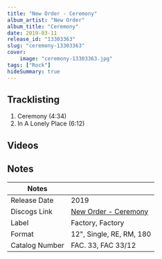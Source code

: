 ```yaml
---
title: "New Order - Ceremony"
album_artist: "New Order"
album_title: "Ceremony"
date: 2019-03-11
release_id: "13303363"
slug: "ceremony-13303363"
cover:
    image: "ceremony-13303363.jpg"
tags: ["Rock"]
hideSummary: true
---
```


## Tracklisting
1. Ceremony (4:34)
2. In A Lonely Place (6:12)

## Videos


## Notes

| Notes          |             |
| ---------------| ----------- |
| Release Date   | 2019 |
| Discogs Link   | [New Order - Ceremony](https://www.discogs.com/release/13303363) |
| Label          | Factory, Factory |
| Format         | 12\", Single, RE, RM, 180 |
| Catalog Number | FAC. 33, FAC 33/12 |

